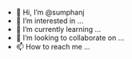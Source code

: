 - 👋 Hi, I’m @sumphanj
- 👀 I’m interested in ...
- 🌱 I’m currently learning ...
- 💞️ I’m looking to collaborate on ...
- 📫 How to reach me ...

<!---
sumphanj/sumphanj is a ✨ special ✨ repository because its `README.md` (this file) appears on your GitHub profile.
You can click the Preview link to take a look at your changes.
--->
